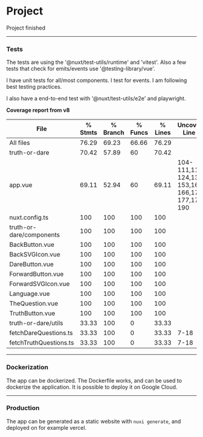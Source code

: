 # Project

Project finished

---

### Tests

The tests are using the '@nuxt/test-utils/runtime' and 'vitest'. Also a few tests that check for emits/events use '@testing-library/vue'.

I have unit tests for all/most components. I test for events. I am following best testing practices.

I also have a end-to-end test with '@nuxt/test-utils/e2e' and playwright.

**Coverage report from v8**

File                      | % Stmts | % Branch | % Funcs | % Lines | Uncovered Line #s
--------------------------|---------|----------|---------|---------|-------------------------------------------------
All files                 |   76.29 |    69.23 |   66.66 |   76.29 | 
 truth-or-dare            |   70.42 |    57.89 |      60 |   70.42 | 
  app.vue                 |   69.11 |    52.94 |      60 |   69.11 | 104-111,119-124,132-153,160-166,170-177,179-190
  nuxt.config.ts          |     100 |      100 |     100 |     100 | 
 truth-or-dare/components |     100 |      100 |     100 |     100 | 
  BackButton.vue          |     100 |      100 |     100 |     100 | 
  BackSVGIcon.vue         |     100 |      100 |     100 |     100 | 
  DareButton.vue          |     100 |      100 |     100 |     100 | 
  ForwardButton.vue       |     100 |      100 |     100 |     100 | 
  ForwardSVGIcon.vue      |     100 |      100 |     100 |     100 | 
  Language.vue            |     100 |      100 |     100 |     100 | 
  TheQuestion.vue         |     100 |      100 |     100 |     100 | 
  TruthButton.vue         |     100 |      100 |     100 |     100 | 
 truth-or-dare/utils      |   33.33 |      100 |       0 |   33.33 | 
  fetchDareQuestions.ts   |   33.33 |      100 |       0 |   33.33 | 7-18
  fetchTruthQuestions.ts  |   33.33 |      100 |       0 |   33.33 | 7-18

---

### Dockerization

The app can be dockerized. The Dockerfile works, and can be used to dockerize the application. It is possible to deploy it on Google Cloud.

---

### Production

The app can be generated as a static website with ```nuxi generate```, and deployed on for example vercel.
